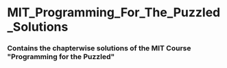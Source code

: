 # MIT_Programming_For_The_Puzzled_Solutions

### Contains the chapterwise solutions of the MIT Course "Programming for the Puzzled"

